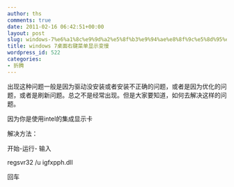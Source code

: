 ```yaml
---
author: ths
comments: true
date: 2011-02-16 06:42:51+00:00
layout: post
slug: windows-7%e6%a1%8c%e9%9d%a2%e5%8f%b3%e9%94%ae%e8%8f%9c%e5%8d%95%e6%98%be%e7%a4%ba%e5%8f%98%e6%85%a2
title: windows 7桌面右键菜单显示变慢
wordpress_id: 522
categories:
- 折腾
---
```


出现这种问题一般是因为驱动没安装或者安装不正确的问题，或者是因为优化的问题，或者是刷新问题。总之不是经常出现。但是大家要知道，如何去解决这样的问题。





因为你是使用intel的集成显示卡





解决方法：





开始-运行- 输入





regsvr32 /u igfxpph.dll





回车



